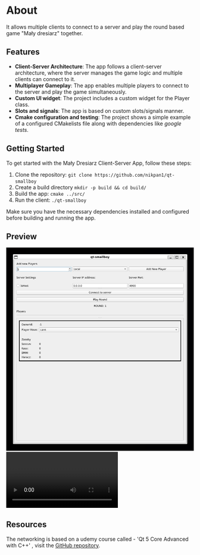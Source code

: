 # About
It allows multiple clients to connect to a server and play the round based game "Mały dresiarz" together.

## Features

- **Client-Server Architecture**: The app follows a client-server architecture, where the server manages the game logic and multiple clients can connect to it.
- **Multiplayer Gameplay**: The app enables multiple players to connect to the server and play the game simultaneously.
- **Custom UI widget**: The project includes a custom widget for the Player class.
- **Slots and signals**: The app is based on custom slots/signals manner.
- **Cmake configuration and testing**: The project shows a simple example of a configured CMakelists file along with dependencies like *google tests*.


## Getting Started

To get started with the Mały Dresiarz Client-Server App, follow these steps:

1. Clone the repository: `git clone https://github.com/nikpan1/qt-smallboy`
2. Create a build directory `mkdir -p build && cd build/`
3. Build the app: `cmake ../src/`
4. Run the client: `./qt-smallboy`

Make sure you have the necessary dependencies installed and configured before building and running the app.

## Preview
![Image of the app](docs/preview/app.png)
![Video showcasing the app](docs/preview/video.mp4)
## Resources

The networking is based on a udemy course called - 'Qt 5 Core Advanced with C++' , visit the [GitHub repository](https://github.com/voidrealms/qt6-core-advanced/tree/main/section%204/qt6ca-4-32).
